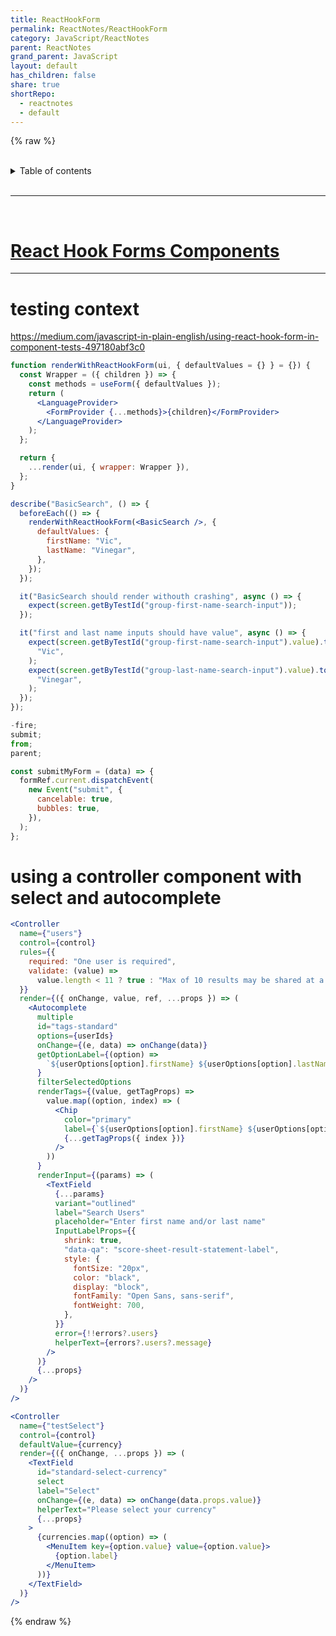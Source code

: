 ```yaml
---
title: ReactHookForm
permalink: ReactNotes/ReactHookForm
category: JavaScript/ReactNotes
parent: ReactNotes
grand_parent: JavaScript
layout: default
has_children: false
share: true
shortRepo:
  - reactnotes
  - default
---
```


{% raw %}  
<br/>

<details markdown="block">                      
<summary>                      
Table of contents                      
</summary>                      
{: .text-delta }                      
1. TOC                      
{:toc}                      
</details>

<br/>

---

<br/>

# [React Hook Forms Components](https://github.com/14paxton/ReactHookFormDynamicComponents)

---

# testing context

<https://medium.com/javascript-in-plain-english/using-react-hook-form-in-component-tests-497180abf3c0>

```jsx
function renderWithReactHookForm(ui, { defaultValues = {} } = {}) {
  const Wrapper = ({ children }) => {
    const methods = useForm({ defaultValues });
    return (
      <LanguageProvider>
        <FormProvider {...methods}>{children}</FormProvider>
      </LanguageProvider>
    );
  };

  return {
    ...render(ui, { wrapper: Wrapper }),
  };
}

describe("BasicSearch", () => {
  beforeEach(() => {
    renderWithReactHookForm(<BasicSearch />, {
      defaultValues: {
        firstName: "Vic",
        lastName: "Vinegar",
      },
    });
  });

  it("BasicSearch should render withouth crashing", async () => {
    expect(screen.getByTestId("group-first-name-search-input"));
  });

  it("first and last name inputs should have value", async () => {
    expect(screen.getByTestId("group-first-name-search-input").value).toEqual(
      "Vic",
    );
    expect(screen.getByTestId("group-last-name-search-input").value).toEqual(
      "Vinegar",
    );
  });
});

-fire;
submit;
from;
parent;

const submitMyForm = (data) => {
  formRef.current.dispatchEvent(
    new Event("submit", {
      cancelable: true,
      bubbles: true,
    }),
  );
};
```

# using a controller component with select and autocomplete

```jsx
<Controller
  name={"users"}
  control={control}
  rules={{
    required: "One user is required",
    validate: (value) =>
      value.length < 11 ? true : "Max of 10 results may be shared at a time. ",
  }}
  render={({ onChange, value, ref, ...props }) => (
    <Autocomplete
      multiple
      id="tags-standard"
      options={userIds}
      onChange={(e, data) => onChange(data)}
      getOptionLabel={(option) =>
        `${userOptions[option].firstName} ${userOptions[option].lastName}`
      }
      filterSelectedOptions
      renderTags={(value, getTagProps) =>
        value.map((option, index) => (
          <Chip
            color="primary"
            label={`${userOptions[option].firstName} ${userOptions[option].lastName}`}
            {...getTagProps({ index })}
          />
        ))
      }
      renderInput={(params) => (
        <TextField
          {...params}
          variant="outlined"
          label="Search Users"
          placeholder="Enter first name and/or last name"
          InputLabelProps={{
            shrink: true,
            "data-qa": "score-sheet-result-statement-label",
            style: {
              fontSize: "20px",
              color: "black",
              display: "block",
              fontFamily: "Open Sans, sans-serif",
              fontWeight: 700,
            },
          }}
          error={!!errors?.users}
          helperText={errors?.users?.message}
        />
      )}
      {...props}
    />
  )}
/>
```

```jsx
<Controller
  name={"testSelect"}
  control={control}
  defaultValue={currency}
  render={({ onChange, ...props }) => (
    <TextField
      id="standard-select-currency"
      select
      label="Select"
      onChange={(e, data) => onChange(data.props.value)}
      helperText="Please select your currency"
      {...props}
    >
      {currencies.map((option) => (
        <MenuItem key={option.value} value={option.value}>
          {option.label}
        </MenuItem>
      ))}
    </TextField>
  )}
/>
```

{% endraw %}
